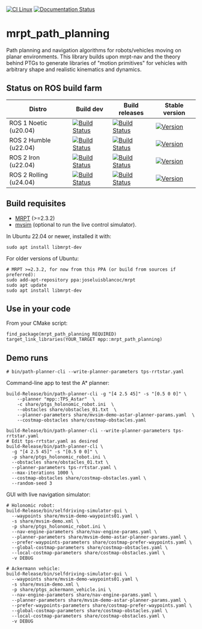 [![CI Linux](https://github.com/jlblancoc/selfdriving/actions/workflows/build-linux.yml/badge.svg)](https://github.com/jlblancoc/selfdriving/actions/workflows/build-linux.yml) [![Documentation Status](https://readthedocs.org/projects/selfdriving/badge/?version=latest)](https://selfdriving.readthedocs.io/en/latest/?badge=latest)

# mrpt_path_planning

Path planning and navigation algorithms for robots/vehicles moving on planar environments. 
This library builds upon mrpt-nav and the theory behind PTGs to generate libraries of "motion primitives"
for vehicles with arbitrary shape and realistic kinematics and dynamics.

## Status on ROS build farm


| Distro | Build dev | Build releases | Stable version |
| ---    | ---       | ---            | ---         |
| ROS 1 Noetic (u20.04) | [![Build Status](https://build.ros.org/job/Ndev__mrpt_path_planning__ubuntu_focal_amd64/badge/icon)](https://build.ros.org/job/Ndev__mrpt_path_planning__ubuntu_focal_amd64/) | [![Build Status](https://build.ros.org/job/Nbin_uF64__mrpt_path_planning__ubuntu_focal_amd64__binary/badge/icon)](https://build.ros.org/job/Nbin_uF64__mrpt_path_planning__ubuntu_focal_amd64__binary/) | [![Version](https://img.shields.io/ros/v/noetic/mrpt_path_planning)](https://index.ros.org/search/?term=mrpt_path_planning) |
| ROS 2 Humble (u22.04) | [![Build Status](https://build.ros2.org/job/Hdev__mrpt_path_planning__ubuntu_jammy_amd64/badge/icon)](https://build.ros2.org/job/Hdev__mrpt_path_planning__ubuntu_jammy_amd64/) | [![Build Status](https://build.ros2.org/job/Hbin_uJ64__mrpt_path_planning__ubuntu_jammy_amd64__binary/badge/icon)](https://build.ros2.org/job/Hbin_uJ64__mrpt_path_planning__ubuntu_jammy_amd64__binary/) | [![Version](https://img.shields.io/ros/v/humble/mrpt_path_planning)](https://index.ros.org/search/?term=mrpt_path_planning) |
| ROS 2 Iron (u22.04) | [![Build Status](https://build.ros2.org/job/Idev__mrpt_path_planning__ubuntu_jammy_amd64/badge/icon)](https://build.ros2.org/job/Idev__mrpt_path_planning__ubuntu_jammy_amd64/) | [![Build Status](https://build.ros2.org/job/Ibin_uJ64__mrpt_path_planning__ubuntu_jammy_amd64__binary/badge/icon)](https://build.ros2.org/job/Ibin_uJ64__mrpt_path_planning__ubuntu_jammy_amd64__binary/) | [![Version](https://img.shields.io/ros/v/iron/mrpt_path_planning)](https://index.ros.org/search/?term=mrpt_path_planning) |
| ROS 2 Rolling (u24.04) | [![Build Status](https://build.ros2.org/job/Rdev__mrpt_path_planning__ubuntu_noble_amd64/badge/icon)](https://build.ros2.org/job/Rdev__mrpt_path_planning__ubuntu_noble_amd64/) | [![Build Status](https://build.ros2.org/job/Rbin_uN64__mrpt_path_planning__ubuntu_noble_amd64__binary/badge/icon)](https://build.ros2.org/job/Rbin_uN64__mrpt_path_planning__ubuntu_noble_amd64__binary/) | [![Version](https://img.shields.io/ros/v/rolling/mrpt_path_planning)](https://index.ros.org/search/?term=mrpt_path_planning) |



## Build requisites

- [MRPT](https://github.com/MRPT/mrpt/) (>=2.3.2)
- [mvsim](https://github.com/MRPT/mvsim/) (optional to run the live control simulator).

In Ubuntu 22.04 or newer, installed it with:

```
sudo apt install libmrpt-dev
```

For older versions of Ubuntu: 

```
# MRPT >=2.3.2, for now from this PPA (or build from sources if preferred):
sudo add-apt-repository ppa:joseluisblancoc/mrpt
sudo apt update
sudo apt install libmrpt-dev
```

## Use in your code

From your CMake script:

```
find_package(mrpt_path_planning REQUIRED)
target_link_libraries(YOUR_TARGET mpp::mrpt_path_planning)
```

## Demo runs

```
# bin/path-planner-cli --write-planner-parameters tps-rrtstar.yaml
```

Command-line app to test the A* planner:

```
build-Release/bin/path-planner-cli -g "[4 2.5 45]" -s "[0.5 0 0]" \
    --planner "mpp::TPS_Astar"  \
    -c share/ptgs_holonomic_robot.ini  \
    --obstacles share/obstacles_01.txt  \
    --planner-parameters share/mvsim-demo-astar-planner-params.yaml  \
    --costmap-obstacles share/costmap-obstacles.yaml
```

```
build-Release/bin/path-planner-cli --write-planner-parameters tps-rrtstar.yaml
# Edit tps-rrtstar.yaml as desired
build-Release/bin/path-planner-cli \
  -g "[4 2.5 45]" -s "[0.5 0 0]" \
  -p share/ptgs_holonomic_robot.ini \
  --obstacles share/obstacles_01.txt \
  --planner-parameters tps-rrtstar.yaml \
  --max-iterations 1000 \
  --costmap-obstacles share/costmap-obstacles.yaml \
  --random-seed 3
```

GUI with live navigation simulator:

```
# Holonomic robot:
build-Release/bin/selfdriving-simulator-gui \
  --waypoints share/mvsim-demo-waypoints01.yaml \
  -s share/mvsim-demo.xml \
  -p share/ptgs_holonomic_robot.ini \
  --nav-engine-parameters share/nav-engine-params.yaml \
  --planner-parameters share/mvsim-demo-astar-planner-params.yaml \
  --prefer-waypoints-parameters share/costmap-prefer-waypoints.yaml \
  --global-costmap-parameters share/costmap-obstacles.yaml \
  --local-costmap-parameters share/costmap-obstacles.yaml \
  -v DEBUG

# Ackermann vehicle:
build-Release/bin/selfdriving-simulator-gui \
  --waypoints share/mvsim-demo-waypoints01.yaml \
  -s share/mvsim-demo.xml \
  -p share/ptgs_ackermann_vehicle.ini \
  --nav-engine-parameters share/nav-engine-params.yaml \
  --planner-parameters share/mvsim-demo-astar-planner-params.yaml \
  --prefer-waypoints-parameters share/costmap-prefer-waypoints.yaml \
  --global-costmap-parameters share/costmap-obstacles.yaml \
  --local-costmap-parameters share/costmap-obstacles.yaml \
  -v DEBUG
```
